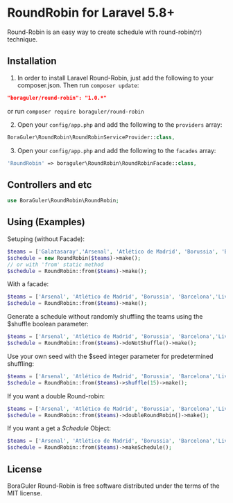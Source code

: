 # RoundRobin for Laravel 5.8+


Round-Robin is an easy way to create schedule with round-robin(rr) technique.

## Installation
1) In order to install Laravel Round-Robin, just add the following to your composer.json. Then run `composer update`:
```json
"boraguler/round-robin": "1.0.*"
```
or run `composer require boraguler/round-robin`

2) Open your `config/app.php` and add the following to the `providers` array:
```php
BoraGuler\RoundRobin\RoundRobinServiceProvider::class,
```

3) Open your `config/app.php` and add the following to the `facades` array:
```php
'RoundRobin' => boraguler\RoundRobin\RoundRobinFacade::class,
```


## Controllers and etc
```php
use BoraGuler\RoundRobin\RoundRobin;
```


## Using (Examples)
Setuping (without Facade):
```php
$teams = ['Galatasaray','Arsenal', 'Atlético de Madrid', 'Borussia', 'Barcelona','Liverpool', 'Bayer 04', 'Real Madrid'];
$schedule = new RoundRobin($teams)->make();
// or with 'from' static method
$schedule = RoundRobin::from($teams)->make();
```

With a facade:
```php
$teams = ['Arsenal', 'Atlético de Madrid', 'Borussia', 'Barcelona','Liverpool', 'Bayer 04', 'Real Madrid'];
$schedule = RoundRobin::from($teams)->make();
```


Generate a schedule without randomly shuffling the teams using the $shuffle boolean parameter:
```php
$teams = ['Arsenal', 'Atlético de Madrid', 'Borussia', 'Barcelona','Liverpool', 'Bayer 04', 'Real Madrid'];
$schedule = RoundRobin::from($teams)->doNotShuffle()->make();
```

Use your own seed with the $seed integer parameter for predetermined shuffling:
```php
$teams = ['Arsenal', 'Atlético de Madrid', 'Borussia', 'Barcelona','Liverpool', 'Bayer 04', 'Real Madrid'];
$schedule = RoundRobin::from($teams)->shuffle(15)->make();
```

If you want a double Round-robin:
```php
$teams = ['Arsenal', 'Atlético de Madrid', 'Borussia', 'Barcelona','Liverpool', 'Bayer 04', 'Real Madrid'];
$schedule = RoundRobin::from($teams)->doubleRoundRobin()->make();
```

If you want a get a *Schedule* Object:
```php
$teams = ['Arsenal', 'Atlético de Madrid', 'Borussia', 'Barcelona','Liverpool', 'Bayer 04', 'Real Madrid'];
$schedule = RoundRobin::from($teams)->makeSchedule();
```

## License
BoraGuler Round-Robin is free software distributed under the terms of the MIT license.
